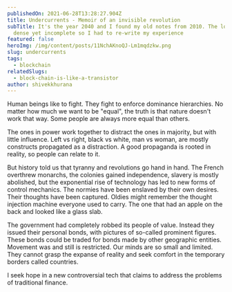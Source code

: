 ```yaml
---
publishedOn: 2021-06-28T13:28:27.904Z
title: Undercurrents - Memoir of an invisible revolution
subTitle: It's the year 2040 and I found my old notes from 2010. The logs were
  dense yet incomplete so I had to re-write my experience
featured: false
heroImg: /img/content/posts/11NchAKnoQJ-Lm1mqdzkw.png
slug: undercurrents
tags:
  - blockchain
relatedSlugs:
  - block-chain-is-like-a-transistor
author: shivekkhurana
---
```

Human beings like to fight. They fight to enforce dominance hierarchies. No matter how much we want to be "equal", the truth is that nature doesn't work that way. Some people are always more equal than others. 

The ones in power work together to distract the ones in majority, but with little influence. Left vs right, black vs white, man vs woman, are mostly constructs propagated as a distraction. A good propaganda is rooted in reality, so people can relate to it. 

But history told us that tyranny and revolutions go hand in hand. The French overthrew monarchs, the colonies gained independence, slavery is mostly abolished, but the exponential rise of technology has led to new forms of control mechanics. The normies have been enslaved by their own desires. Their thoughts have been captured. Oldies might remember the thought injection machine everyone used to carry. The one that had an apple on the back and looked like a glass slab.

The government had completely robbed its people of value. Instead they issued their personal bonds, with pictures of so-called prominent figures. These bonds could be traded for bonds made by other geographic entities. Movement was and still is restricted. Our minds are so small and limited. They cannot grasp the expanse of reality and seek comfort in the temporary borders called countries. 

I seek hope in a new controversial tech that claims to address the problems of traditional finance.